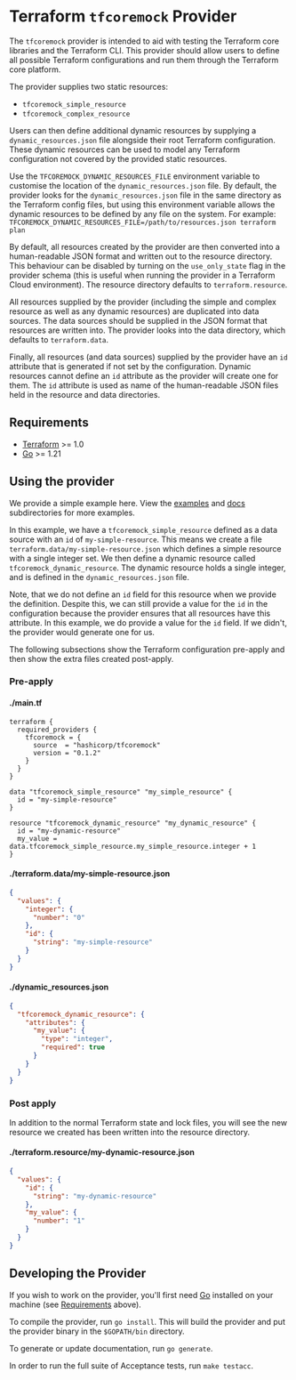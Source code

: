 # Terraform `tfcoremock` Provider

The `tfcoremock` provider is intended to aid with testing the Terraform core libraries
and the Terraform CLI. This provider should allow users to define all possible 
Terraform configurations and run them through the Terraform core platform.

The provider supplies two static resources:

- `tfcoremock_simple_resource`
- `tfcoremock_complex_resource`
 
Users can then define additional dynamic resources by supplying a 
`dynamic_resources.json` file alongside their root Terraform configuration. 
These dynamic resources can be used to model any Terraform configuration not
covered by the provided static resources.

Use the `TFCOREMOCK_DYNAMIC_RESOURCES_FILE` environment variable to customise 
the location of the `dynamic_resources.json` file. By default, the provider 
looks for the `dynamic_resources.json` file in the same directory as the 
Terraform config files, but using this environment variable allows the dynamic
resources to be defined by any file on the system. For example: 
`TFCOREMOCK_DYNAMIC_RESOURCES_FILE=/path/to/resources.json terraform plan`

By default, all resources created by the provider are then converted into a 
human-readable JSON format and written out to the resource directory. This 
behaviour can be disabled by turning on the `use_only_state` flag in the 
provider schema (this is useful when running the provider in a Terraform Cloud
environment). The resource directory defaults to `terraform.resource`.

All resources supplied by the provider (including the simple and 
complex resource as well as any dynamic resources) are duplicated into data 
sources. The data sources should be supplied in the JSON format that resources
are written into. The provider looks into the data directory, which defaults to
`terraform.data`.

Finally, all resources (and data sources) supplied by the provider have an `id` 
attribute that is generated if not set by the configuration. Dynamic resources 
cannot define an `id` attribute as the provider will create one for them. The 
`id` attribute is used as name of the human-readable JSON files held in the
resource and data directories.

## Requirements

- [Terraform](https://www.terraform.io/downloads.html) >= 1.0
- [Go](https://golang.org/doc/install) >= 1.21

## Using the provider

We provide a simple example here. View the [examples](./examples) and 
[docs](./docs) subdirectories for more examples.

In this example, we have a `tfcoremock_simple_resource` defined as a data source with
an `id` of `my-simple-resource`. This means we create a file 
`terraform.data/my-simple-resource.json` which defines a simple resource with
a single integer set. We then define a dynamic resource called 
`tfcoremock_dynamic_resource`. The dynamic resource holds a single integer, and is 
defined in the `dynamic_resources.json` file.

Note, that we do not define an  `id` field for this resource when we provide the
definition. Despite this, we can still provide a value for the `id` in the
configuration because the provider ensures that all resources have this attribute.
In this example, we do provide a value for the `id` field. If we didn't, the provider
would generate one for us.

The following subsections show the Terraform configuration pre-apply and then
show the extra files created post-apply.

### Pre-apply

#### **./main.tf**
```hcl
terraform {
  required_providers {
    tfcoremock = {
      source  = "hashicorp/tfcoremock"
      version = "0.1.2"
    }
  }
}

data "tfcoremock_simple_resource" "my_simple_resource" {
  id = "my-simple-resource"
}

resource "tfcoremock_dynamic_resource" "my_dynamic_resource" {
  id = "my-dynamic-resource"
  my_value = data.tfcoremock_simple_resource.my_simple_resource.integer + 1
}
```

#### **./terraform.data/my-simple-resource.json**
```json
{
  "values": {
    "integer": {
      "number": "0"
    },
    "id": {
      "string": "my-simple-resource"
    }
  }
}
```

#### **./dynamic_resources.json**
```json
{
  "tfcoremock_dynamic_resource": {
    "attributes": {
      "my_value": {
        "type": "integer",
        "required": true
      }
    }
  }
}
```

### Post apply

In addition to the normal Terraform state and lock files, you will see the new
resource we created has been written into the resource directory.

#### **./terraform.resource/my-dynamic-resource.json**
```json
{
  "values": {
    "id": {
      "string": "my-dynamic-resource"
    },
    "my_value": {
      "number": "1"
    }
  }
}
```


## Developing the Provider

If you wish to work on the provider, you'll first need 
[Go](http://www.golang.org) installed on your machine 
(see [Requirements](#requirements) above).

To compile the provider, run `go install`. This will build the provider and put 
the provider binary in the `$GOPATH/bin` directory.

To generate or update documentation, run `go generate`.

In order to run the full suite of Acceptance tests, run `make testacc`.
